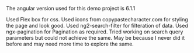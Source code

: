 The angular version used for this demo project is 6.1.1

Used Flex box for css.
Used icons from copypastecharacter.com for styling the page and look good.
Used ng2-search-filter for filteration of data.
Used ngx-pagination for Pagination as required.
Tried working on search query parameters but could not achieve the same. May be because I never did it before and may need more time to explore the same.
